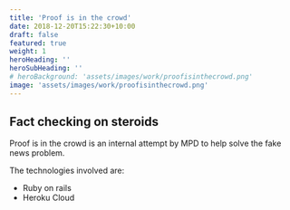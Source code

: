 ```yaml
---
title: 'Proof is in the crowd'
date: 2018-12-20T15:22:30+10:00
draft: false
featured: true
weight: 1
heroHeading: ''
heroSubHeading: ''
# heroBackground: 'assets/images/work/proofisinthecrowd.png'
image: 'assets/images/work/proofisinthecrowd.png'
---
```


## Fact checking on steroids

Proof is in the crowd is an internal attempt by MPD to help solve the fake news problem.

The technologies involved are:

* Ruby on rails
* Heroku Cloud
